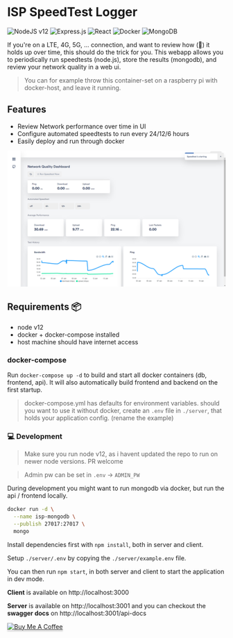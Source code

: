 # ISP SpeedTest Logger

![NodeJS v12](https://img.shields.io/badge/node-v12-green?style=flat)
![Express.js](https://img.shields.io/badge/express.js-%23404d59.svg?style=flat&logo=express&logoColor=%2361DAFB)
![React](https://img.shields.io/badge/react-%2320232a.svg?style=flat&logo=react&logoColor=%2361DAFB)
![Docker](https://img.shields.io/badge/docker-%230db7ed.svg?style=flat&logo=docker&logoColor=white)
![MongoDB](https://img.shields.io/badge/MongoDB-%234ea94b.svg?style=flat&logo=mongodb&logoColor=white)

If you're on a LTE, 4G, 5G, ... connection, and want to review how (💩) it holds up over time, this should do the trick for you.
This webapp allows you to periodically run speedtests (node.js), store the results (mongodb), and review your network quality in a web ui.

> You can for example throw this container-set on a raspberry pi with docker-host, and leave it running.

## Features

- Review Network performance over time in UI
- Configure automated speedtests to run every 24/12/6 hours
- Easily deploy and run through docker

![screenshot](screenshot.png)

## Requirements 📦

- node v12
- docker + docker-compose installed
- host machine should have internet access

### docker-compose

Run `docker-compose up -d` to build and start all docker containers (db, frontend, api). It will also automatically build frontend and backend on the first startup.

> docker-compose.yml has defaults for environment variables. should you want to use it without docker, create an `.env` file in `./server`, that holds your application config. (rename the example)

### 💻 Development

> Make sure you run node v12, as i havent updated the repo to run on newer node versions. PR welcome

> Admin pw can be set in `.env` -> `ADMIN_PW`

During development you might want to run mongodb via docker, but run the api / frontend locally.

```bash
docker run -d \
  --name isp-mongodb \
  --publish 27017:27017 \
  mongo
```

Install dependencies first with `npm install`, both in server and client.

Setup `./server/.env` by copying the `./server/example.env` file.

You can then run `npm start`, in both server and client to start the application in dev mode.

**Client** is available on http://localhost:3000

**Server** is available on http://localhost:3001 and you can checkout the **swagger docs** on http://localhost:3001/api-docs

<a href="https://www.buymeacoffee.com/aspieslechner" target="_blank"><img src="https://www.buymeacoffee.com/assets/img/custom_images/orange_img.png" alt="Buy Me A Coffee" style="height: 41px !important;width: 174px !important;box-shadow: 0px 3px 2px 0px rgba(190, 190, 190, 0.5) !important;-webkit-box-shadow: 0px 3px 2px 0px rgba(190, 190, 190, 0.5) !important;" ></a>
